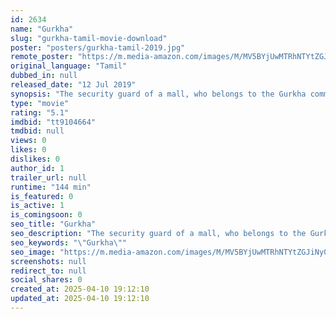 ```yaml
---
id: 2634
name: "Gurkha"
slug: "gurkha-tamil-movie-download"
poster: "posters/gurkha-tamil-2019.jpg"
remote_poster: "https://m.media-amazon.com/images/M/MV5BYjUwMTRhNTYtZGJiNy00YjgwLTk1MmYtNDA3OTE3YjJhZjFhXkEyXkFqcGc@._V1_SX300.jpg"
original_language: "Tamil"
dubbed_in: null
released_date: "12 Jul 2019"
synopsis: "The security guard of a mall, who belongs to the Gurkha community, becomes the saviour of several people who have been kept under siege by some terrorists."
type: "movie"
rating: "5.1"
imdbid: "tt9104664"
tmdbid: null
views: 0
likes: 0
dislikes: 0
author_id: 1
trailer_url: null
runtime: "144 min"
is_featured: 0
is_active: 1
is_comingsoon: 0
seo_title: "Gurkha"
seo_description: "The security guard of a mall, who belongs to the Gurkha community, becomes the saviour of several people who have been kept under siege by some terrorists."
seo_keywords: "\"Gurkha\""
seo_image: "https://m.media-amazon.com/images/M/MV5BYjUwMTRhNTYtZGJiNy00YjgwLTk1MmYtNDA3OTE3YjJhZjFhXkEyXkFqcGc@._V1_SX300.jpg"
screenshots: null
redirect_to: null
social_shares: 0
created_at: 2025-04-10 19:12:10
updated_at: 2025-04-10 19:12:10
---
```


